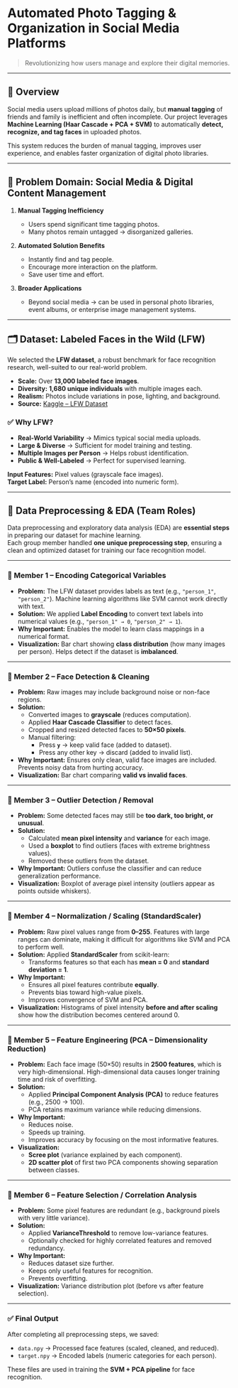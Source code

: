 # Automated Photo Tagging & Organization in Social Media Platforms  

> Revolutionizing how users manage and explore their digital memories.  

---

## 📌 Overview  

Social media users upload millions of photos daily, but **manual tagging** of friends and family is inefficient and often incomplete. Our project leverages **Machine Learning (Haar Cascade + PCA + SVM)** to automatically **detect, recognize, and tag faces** in uploaded photos.  

This system reduces the burden of manual tagging, improves user experience, and enables faster organization of digital photo libraries.  

---

## 🎯 Problem Domain: Social Media & Digital Content Management  

1. **Manual Tagging Inefficiency**  
   - Users spend significant time tagging photos.  
   - Many photos remain untagged → disorganized galleries.  

2. **Automated Solution Benefits**  
   - Instantly find and tag people.  
   - Encourage more interaction on the platform.  
   - Save user time and effort.  

3. **Broader Applications**  
   - Beyond social media → can be used in personal photo libraries, event albums, or enterprise image management systems.  

---

## 🗂️ Dataset: Labeled Faces in the Wild (LFW)  

We selected the **LFW dataset**, a robust benchmark for face recognition research, well-suited to our real-world problem.  

- **Scale:** Over **13,000 labeled face images**.  
- **Diversity:** **1,680 unique individuals** with multiple images each.  
- **Realism:** Photos include variations in pose, lighting, and background.  
- **Source:** [Kaggle – LFW Dataset](https://www.kaggle.com/datasets/jessicali9530/lfw-dataset)  

### ✅ Why LFW?  

- **Real-World Variability** → Mimics typical social media uploads.  
- **Large & Diverse** → Sufficient for model training and testing.  
- **Multiple Images per Person** → Helps robust identification.  
- **Public & Well-Labeled** → Perfect for supervised learning.  

**Input Features:** Pixel values (grayscale face images).  
**Target Label:** Person’s name (encoded into numeric form).  

---

## 🔎 Data Preprocessing & EDA (Team Roles)

Data preprocessing and exploratory data analysis (EDA) are **essential steps** in preparing our dataset for machine learning.  
Each group member handled **one unique preprocessing step**, ensuring a clean and optimized dataset for training our face recognition model.  

---

### 👤 Member 1 – Encoding Categorical Variables
- **Problem:** The LFW dataset provides labels as text (e.g., `"person_1"`, `"person_2"`). Machine learning algorithms like SVM cannot work directly with text.  
- **Solution:** We applied **Label Encoding** to convert text labels into numerical values (e.g., `"person_1" → 0`, `"person_2" → 1`).  
- **Why Important:** Enables the model to learn class mappings in a numerical format.  
- **Visualization:** Bar chart showing **class distribution** (how many images per person). Helps detect if the dataset is **imbalanced**.

---

### 👤 Member 2 – Face Detection & Cleaning
- **Problem:** Raw images may include background noise or non-face regions.  
- **Solution:**  
  - Converted images to **grayscale** (reduces computation).  
  - Applied **Haar Cascade Classifier** to detect faces.  
  - Cropped and resized detected faces to **50×50 pixels**.  
  - Manual filtering:  
    - Press **`y`** → keep valid face (added to dataset).  
    - Press any other key → discard (added to invalid list).  
- **Why Important:** Ensures only clean, valid face images are included. Prevents noisy data from hurting accuracy.  
- **Visualization:** Bar chart comparing **valid vs invalid faces**.  

---

### 👤 Member 3 – Outlier Detection / Removal
- **Problem:** Some detected faces may still be **too dark, too bright, or unusual**.  
- **Solution:**  
  - Calculated **mean pixel intensity** and **variance** for each image.  
  - Used a **boxplot** to find outliers (faces with extreme brightness values).  
  - Removed these outliers from the dataset.  
- **Why Important:** Outliers confuse the classifier and can reduce generalization performance.  
- **Visualization:** Boxplot of average pixel intensity (outliers appear as points outside whiskers).  

---

### 👤 Member 4 – Normalization / Scaling (StandardScaler)
- **Problem:** Raw pixel values range from **0–255**. Features with large ranges can dominate, making it difficult for algorithms like SVM and PCA to perform well.  
- **Solution:** Applied **StandardScaler** from scikit-learn:  
  - Transforms features so that each has **mean = 0** and **standard deviation = 1**.  
- **Why Important:**  
  - Ensures all pixel features contribute **equally**.  
  - Prevents bias toward high-value pixels.  
  - Improves convergence of SVM and PCA.  
- **Visualization:** Histograms of pixel intensity **before and after scaling** show how the distribution becomes centered around 0.  

---

### 👤 Member 5 – Feature Engineering (PCA – Dimensionality Reduction)
- **Problem:** Each face image (50×50) results in **2500 features**, which is very high-dimensional. High-dimensional data causes longer training time and risk of overfitting.  
- **Solution:**  
  - Applied **Principal Component Analysis (PCA)** to reduce features (e.g., 2500 → 100).  
  - PCA retains maximum variance while reducing dimensions.  
- **Why Important:**  
  - Reduces noise.  
  - Speeds up training.  
  - Improves accuracy by focusing on the most informative features.  
- **Visualization:**  
  - **Scree plot** (variance explained by each component).  
  - **2D scatter plot** of first two PCA components showing separation between classes.  

---

### 👤 Member 6 – Feature Selection / Correlation Analysis
- **Problem:** Some pixel features are redundant (e.g., background pixels with very little variance).  
- **Solution:**  
  - Applied **VarianceThreshold** to remove low-variance features.  
  - Optionally checked for highly correlated features and removed redundancy.  
- **Why Important:**  
  - Reduces dataset size further.  
  - Keeps only useful features for recognition.  
  - Prevents overfitting.  
- **Visualization:** Variance distribution plot (before vs after feature selection).  

---

### ✅ Final Output
After completing all preprocessing steps, we saved:  
- `data.npy` → Processed face features (scaled, cleaned, and reduced).  
- `target.npy` → Encoded labels (numeric categories for each person).  

These files are used in training the **SVM + PCA pipeline** for face recognition.

